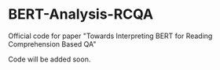 # BERT-Analysis-RCQA
Official code for paper "Towards Interpreting BERT for Reading Comprehension Based QA"

Code will be added soon.
